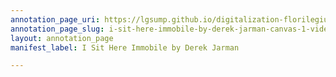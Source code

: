 ```yaml
---
annotation_page_uri: https://lgsump.github.io/digitalization-florilegium/annotations/i-sit-here-immobile-by-derek-jarman-canvas-1-video-captions.json
annotation_page_slug: i-sit-here-immobile-by-derek-jarman-canvas-1-video-captions
layout: annotation_page
manifest_label: I Sit Here Immobile by Derek Jarman

---
```

